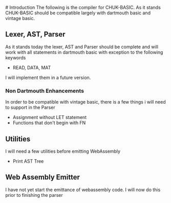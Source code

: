 # Introduction
The following is the compiler for CHUK-BASIC.
As it stands CHUK-BASIC should be compatible largely with dartmouth basic and vintage basic.

## Lexer, AST, Parser
As it stands today the lexer, AST and Parser should be complete and will work with all statements in dartmouth basic with exception to the following keywords

- READ, DATA, MAT

I will implement them in a future version.

### Non Dartmouth Enhancements
In order to be compatible with vintage basic, there is a few things i will need to support in the Parser

- Assignment without LET statement
- Functions that don't begin with FN

## Utilities
I will need a few utilities before emitting WebAssembly

- Print AST Tree

## Web Assembly Emitter
I have not yet start the emittance of webassembly code.
I will now do this prior to finishing the parser
